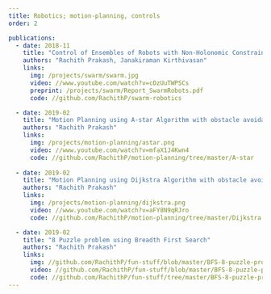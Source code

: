 ```yaml
---
title: Robotics; motion-planning, controls
order: 2

publications:
  - date: 2018-11
    title: "Control of Ensembles of Robots with Non-Holonomic Constraints"
    authors: "Rachith Prakash, Janakiraman Kirthivasan"
    links:
      img: /projects/swarm/swarm.jpg
      video: //www.youtube.com/watch?v=cOzUuTWPSCs
      preprint: /projects/swarm/Report_SwarmRobots.pdf
      code: //github.com/RachithP/swarm-robotics

  - date: 2019-02
    title: "Motion Planning using A-star Algorithm with obstacle avoidance"
    authors: "Rachith Prakash"
    links:
      img: /projects/motion-planning/astar.png
      video: //www.youtube.com/watch?v=mfaX1J4Kwn4
      code: //github.com/RachithP/motion-planning/tree/master/A-star
      
  - date: 2019-02
    title: "Motion Planning using Dijkstra Algorithm with obstacle avoidance"
    authors: "Rachith Prakash"
    links:
      img: /projects/motion-planning/dijkstra.png
      video: //www.youtube.com/watch?v=aFY8N9qRJro
      code: //github.com/RachithP/motion-planning/tree/master/Dijkstra

  - date: 2019-02
    title: "8 Puzzle problem using Breadth First Search"
    authors: "Rachith Prakash"
    links:
      img: //github.com/RachithP/fun-stuff/blob/master/BFS-8-puzzle-problem/Example/visualization.gif
      video: //github.com/RachithP/fun-stuff/blob/master/BFS-8-puzzle-problem/Example/visualization.gif
      code: //github.com/RachithP/fun-stuff/tree/master/BFS-8-puzzle-problem
---
```

